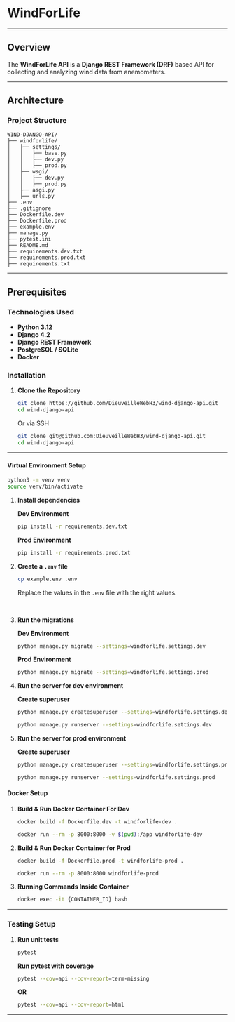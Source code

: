 # WindForLife

---

## Overview

The **WindForLife API** is a **Django REST Framework (DRF)** based API for collecting and analyzing wind data from anemometers.

---

## Architecture

### Project Structure

```
WIND-DJANGO-API/
├── windforlife/
│   ├── settings/
│   │   ├── base.py
│   │   ├── dev.py
│   │   ├── prod.py
│   ├── wsgi/
│   │   ├── dev.py
│   │   ├── prod.py
│   ├── asgi.py
│   ├── urls.py
├── .env
├── .gitignore
├── Dockerfile.dev
├── Dockerfile.prod
├── example.env
├── manage.py
├── pytest.ini
├── README.md
├── requirements.dev.txt
├── requirements.prod.txt
├── requirements.txt
```

---

## Prerequisites

### Technologies Used

- **Python 3.12**
- **Django 4.2**
- **Django REST Framework**
- **PostgreSQL / SQLite**
- **Docker**

### Installation

1. **Clone the Repository**

   ```bash
   git clone https://github.com/DieuveilleWebH3/wind-django-api.git
   cd wind-django-api
   ```

   Or via SSH

   ```bash
   git clone git@github.com:DieuveilleWebH3/wind-django-api.git
   cd wind-django-api
   ```

---

#### Virtual Environment Setup

```bash
python3 -m venv venv
source venv/bin/activate
```

1. **Install dependencies**

   **Dev Environment**

      ```bash
      pip install -r requirements.dev.txt
      ```

   **Prod Environment**

      ```bash
      pip install -r requirements.prod.txt
      ```

2. **Create a `.env` file**

   ```bash
   cp example.env .env
   ```

   Replace the values in the `.env` file with the right values.

   <br>

3. **Run the migrations**

   **Dev Environment**

      ```bash
      python manage.py migrate --settings=windforlife.settings.dev
      ```

   **Prod Environment**

      ```bash
      python manage.py migrate --settings=windforlife.settings.prod
      ```

4. **Run the server for dev environment**

   **Create superuser**

      ```bash
      python manage.py createsuperuser --settings=windforlife.settings.dev
      ```

   ```bash
   python manage.py runserver --settings=windforlife.settings.dev
   ```

5. **Run the server for prod environment**

   **Create superuser**

      ```bash
      python manage.py createsuperuser --settings=windforlife.settings.prod
      ```

   ```bash
   python manage.py runserver --settings=windforlife.settings.prod
   ```

#### Docker Setup

1. **Build & Run Docker Container For Dev**

   ```bash
   docker build -f Dockerfile.dev -t windforlife-dev .

   docker run --rm -p 8000:8000 -v $(pwd):/app windforlife-dev
   ```

2. **Build & Run Docker Container for Prod**

   ```bash
   docker build -f Dockerfile.prod -t windforlife-prod .

   docker run --rm -p 8000:8000 windforlife-prod
   ```

3. **Running Commands Inside Container**

   ```bash
   docker exec -it {CONTAINER_ID} bash
   ```

---

### Testing Setup

1. **Run unit tests**

   ```bash
   pytest
   ```

    **Run pytest with coverage**

    ```bash
    pytest --cov=api --cov-report=term-missing
    ```

    **OR**

    ```bash
    pytest --cov=api --cov-report=html
    ```

---
